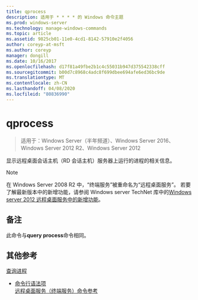 ```yaml
---
title: qprocess
description: 适用于 * * * * 的 Windows 命令主题
ms.prod: windows-server
ms.technology: manage-windows-commands
ms.topic: article
ms.assetid: 9825cb01-11e0-4cd1-8142-57910e2f4056
author: coreyp-at-msft
ms.author: coreyp
manager: dongill
ms.date: 10/16/2017
ms.openlocfilehash: d17f81a49fbe2b1c4c55031b947d375542338cff
ms.sourcegitcommit: b00d7c8968c4adc8f699dbee694afe6ed36bc9de
ms.translationtype: MT
ms.contentlocale: zh-CN
ms.lasthandoff: 04/08/2020
ms.locfileid: "80836990"
---
```

# <a name="qprocess"></a>qprocess

>适用于：Windows Server（半年频道）、Windows Server 2016、Windows Server 2012 R2、Windows Server 2012

显示远程桌面会话主机（RD 会话主机）服务器上运行的进程的相关信息。

> [!NOTE]
> 在 Windows Server 2008 R2 中，“终端服务”被重命名为“远程桌面服务”。 若要了解最新版本中的新增功能，请参阅 Windows server TechNet 库中的[Windows server 2012 远程桌面服务中的新增功能](https://technet.microsoft.com/library/hh831527)。

## <a name="remarks"></a>备注
此命令与**query process**命令相同。

## <a name="additional-references"></a>其他参考
[查询进程](query-process.md)  
- [命令行语法项](command-line-syntax-key.md)  
[远程桌面服务（终端服务）命令参考](remote-desktop-services-terminal-services-command-reference.md)  
